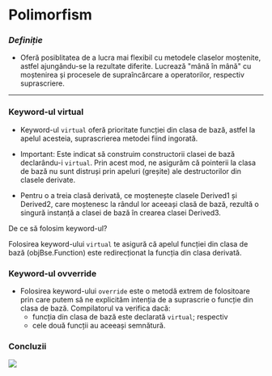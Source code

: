 # Polimorfism

### _Definiție_

* Oferă posiblitatea de a lucra mai flexibil cu metodele claselor moștenite, astfel ajungându-se la rezultate diferite. Lucrează "mână în mână" cu moștenirea și procesele de supraîncărcare a operatorilor, respectiv suprascriere.
----
### **Keyword-ul virtual**

- Keyword-ul `virtual` oferă prioritate funcției din clasa de bază, astfel la apelul acesteia, suprascrierea metodei fiind ingorată. 

- Important: Este indicat să construim constructorii clasei de bază declarându-i `virtual`. Prin acest mod, ne asigurăm că pointerii la clasa de bază nu sunt distruși prin apeluri (greșite) ale destructorilor din clasele derivate.

- Pentru o a treia clasă derivată, ce moștenește clasele Derived1 și Derived2, care moștenesc la rândul lor aceeași clasă de bază, rezultă o singură instanță a clasei de bază în crearea clasei Derived3.

De ce să folosim keyword-ul?

Folosirea keyword-ului `virtual` te asigură că apelul funcției din clasa de bază (objBse.Function) este redirecționat la funcția din clasa derivată.

### **Keyword-ul ovverride**

- Folosirea keyword-ului `override` este o metodă extrem de folositoare prin care putem să ne explicităm intenția de a suprascrie o funcție din clasa de bază. Compilatorul va verifica dacă:
    * funcția din clasa de bază este declarată `virtual`; respectiv
    * cele două funcții au aceeași semnătură.

### **Concluzii** 

![](https://imgur.com/LXMbBGj.png)